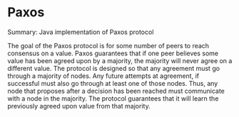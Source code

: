 # Paxos

Summary: Java implementation of Paxos protocol

The goal of the Paxos protocol is for some number of peers to reach consensus on a value. Paxos guarantees that if one peer believes some value has been agreed upon by a majority, the majority will never agree on a different value. The protocol is designed so that any agreement must go through a majority of nodes. Any future attempts at agreement, if successful must also go through at least one of those nodes. Thus, any node that proposes after a decision has been reached must communicate with a node in the majority. The protocol guarantees that it will learn the previously agreed upon value from that majority.
